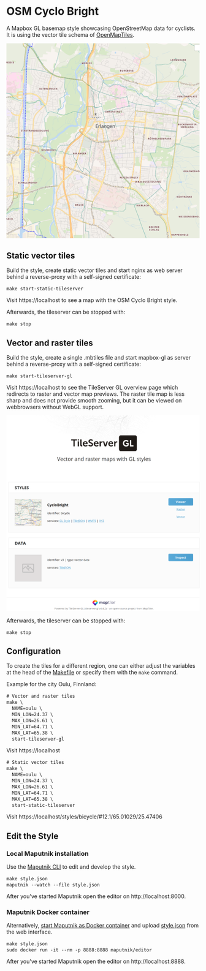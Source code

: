 # OSM Cyclo Bright

A Mapbox GL basemap style showcasing OpenStreetMap data for cyclists.
It is using the vector tile schema of [OpenMapTiles](https://github.com/openmaptiles/openmaptiles).

![Erlangen, Germany](screenshots/erlangen.png)

## Static vector tiles

Build the style, create static vector tiles and start nginx as web server behind a reverse-proxy with a self-signed certificate:

```shell
make start-static-tileserver
```

Visit https://localhost to see a map with the OSM Cyclo Bright style.

Afterwards, the tileserver can be stopped with:

```shell
make stop
```

## Vector and raster tiles

Build the style, create a single .mbtiles file and start mapbox-gl as server behind a reverse-proxy with a self-signed certificate:

```shell
make start-tileserver-gl
```

Visit https://localhost to see the TileServer GL overview page which redirects to raster and vector map previews. The raster tile map is less sharp and does not provide smooth zooming, but it can be viewed on webbrowsers without WebGL support.

![tileserver-gl-overview](screenshots/tileserver-gl-overview.png)

Afterwards, the tileserver can be stopped with:

```shell
make stop
```

## Configuration

To create the tiles for a different region, one can either adjust the variables at the head of the [Makefile](Makefile) or specify them with the `make` command.

Example for the city Oulu, Finnland:

```shell
# Vector and raster tiles
make \
  NAME=oulu \
  MIN_LON=24.37 \
  MAX_LON=26.61 \
  MIN_LAT=64.71 \
  MAX_LAT=65.38 \
  start-tileserver-gl
```

Visit https://localhost

```shell
# Static vector tiles
make \
  NAME=oulu \
  MIN_LON=24.37 \
  MAX_LON=26.61 \
  MIN_LAT=64.71 \
  MAX_LAT=65.38 \
  start-static-tileserver
```

Visit https://localhost/styles/bicycle/#12.1/65.01029/25.47406

## Edit the Style

### Local Maputnik installation

Use the [Maputnik CLI](http://openmaptiles.org/docs/style/maputnik/) to edit and develop the style.

```
make style.json
maputnik --watch --file style.json
```

After you've started Maputnik open the editor on http://localhost:8000.

### Maputnik Docker container

Alternatively, [start Maputnik as Docker container](https://github.com/maputnik/editor#usage) and upload [style.json](style.json) from the web interface.

```shell
make style.json
sudo docker run -it --rm -p 8888:8888 maputnik/editor
```

After you've started Maputnik open the editor on http://localhost:8888.
